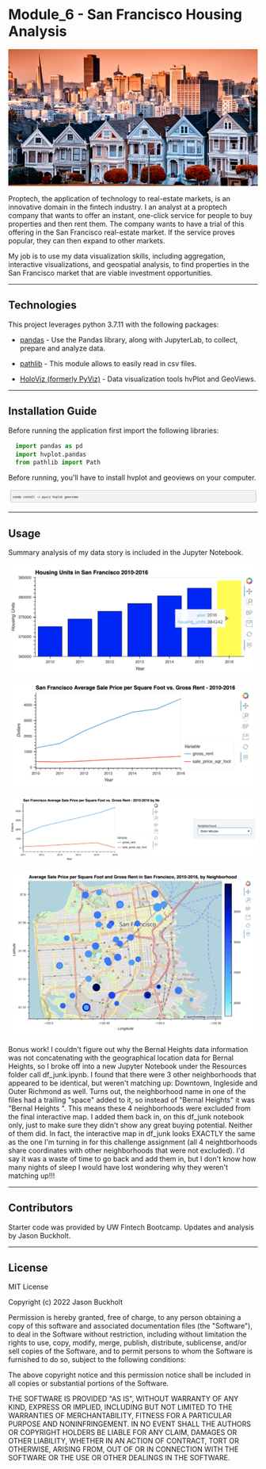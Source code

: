 # Module_6 - San Francisco Housing Analysis

   ![San Francisco Picture](Images/6-4-challenge-image.png)

Proptech, the application of technology to real-estate markets, is an innovative domain in the fintech industry. I an analyst at a proptech company that wants to offer an instant, one-click service for people to buy properties and then rent them. The company wants to have a trial of this offering in the San Francisco real-estate market. If the service proves popular, they can then expand to other markets.

My job is to use my data visualization skills, including aggregation, interactive visualizations, and geospatial analysis, to find properties in the San Francisco market that are viable investment opportunities.

---

## Technologies

This project leverages python 3.7.11 with the following packages:

* [pandas](https://pandas.pydata.org) - Use the Pandas library, along with JupyterLab, to collect, prepare and analyze data.

* [pathlib](https://docs.python.org/3/library/pathlib.html) - This module allows to easily read in csv files.

* [HoloViz (formerly PyViz)](https://holoviz.org) - Data visualization tools hvPlot and GeoViews.

---

## Installation Guide

Before running the application first import the following libraries:

```python
  import pandas as pd
  import hvplot.pandas
  from pathlib import Path
```

Before running, you'll have to install hvplot and geoviews on your computer.

  ![Conda Install Picture](Images/install.png)

---

## Usage

Summary analysis of my data story is included in the Jupyter Notebook.

   ![Annual Housing Units](Images/housing_units_by_year.png)

   ![SFO Rent vs Sale Price](Images/sfo_line_graph.png)
    
   ![Outer Mission Rent vs Sale Price](Images/outer_mission_line_graph.png)
   
   ![SFO Interactive Map](Images/sfo_interactive_map.png)
   
Bonus work!  I couldn't figure out why the Bernal Heights data information was not concatenating with the geographical location data for Bernal Heights, so I broke off into a new Jupyter Notebook under the Resources folder call df_junk.ipynb.  I found that there were 3 other neighborhoods that appeared to be identical, but weren't matching up: Downtown, Ingleside and Outer Richmond as well.  Turns out, the neighborhood name in one of the files had a trailing "space" added to it, so instead of "Bernal Heights" it was "Bernal Heights ".  This means these 4 neighborhoods were excluded from the final interactive map.  I added them back in, on this df_junk notebook only, just to make sure they didn't show any great buying potential.  Neither of them did.  In fact, the interactive map in df_junk looks EXACTLY the same as the one I'm turning in for this challenge assignment (all 4 neightborhoods share coordinates with other neighborhoods that were not excluded).  I'd say it was a waste of time to go back and add them in, but I don't know how many nights of sleep I would have lost wondering why they weren't matching up!!!

---

## Contributors

Starter code was provided by UW Fintech Bootcamp.  Updates and analysis by Jason Buckholt.  

---

## License

MIT License

Copyright (c) 2022 Jason Buckholt

Permission is hereby granted, free of charge, to any person obtaining a copy of this software and associated documentation files (the "Software"), to deal in the Software without restriction, including without limitation the rights to use, copy, modify, merge, publish, distribute, sublicense, and/or sell copies of the Software, and to permit persons to whom the Software is furnished to do so, subject to the following conditions:

The above copyright notice and this permission notice shall be included in all copies or substantial portions of the Software.

THE SOFTWARE IS PROVIDED "AS IS", WITHOUT WARRANTY OF ANY KIND, EXPRESS OR IMPLIED, INCLUDING BUT NOT LIMITED TO THE WARRANTIES OF MERCHANTABILITY, FITNESS FOR A PARTICULAR PURPOSE AND NONINFRINGEMENT. IN NO EVENT SHALL THE AUTHORS OR COPYRIGHT HOLDERS BE LIABLE FOR ANY CLAIM, DAMAGES OR OTHER LIABILITY, WHETHER IN AN ACTION OF CONTRACT, TORT OR OTHERWISE, ARISING FROM, OUT OF OR IN CONNECTION WITH THE SOFTWARE OR THE USE OR OTHER DEALINGS IN THE SOFTWARE.
